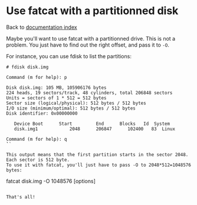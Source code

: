 # Use fatcat with a partitionned disk

Back to [documentation index](index.md)

Maybe you'll want to use fatcat with a partitionned drive. This is not
a problem. You just have to find out the right offset, and pass it to `-O`.

For instance, you can use fdisk to list the partitions:

```
# fdisk disk.img 

Command (m for help): p

Disk disk.img: 105 MB, 105906176 bytes
224 heads, 19 sectors/track, 48 cylinders, total 206848 sectors
Units = sectors of 1 * 512 = 512 bytes
Sector size (logical/physical): 512 bytes / 512 bytes
I/O size (minimum/optimal): 512 bytes / 512 bytes
Disk identifier: 0x00000000

   Device Boot      Start         End      Blocks   Id  System
   disk.img1            2048      206847      102400   83  Linux

Command (m for help): q
̀``

This output means that the first partition starts in the sector 2048. Each sector is 512 byte.
To use it with fatcat, you'll just have to pass -O to 2048*512=1048576 bytes:

```
fatcat disk.img -O 1048576 [options]
```

That's all!

